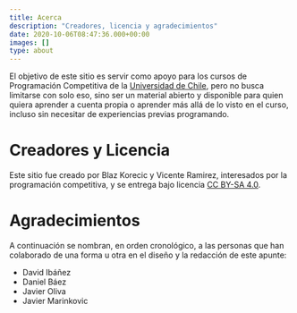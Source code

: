 ```yaml
---
title: Acerca
description: "Creadores, licencia y agradecimientos"
date: 2020-10-06T08:47:36.000+00:00
images: []
type: about
---
```


El objetivo de este sitio es servir como apoyo para los cursos de Programación Competitiva de la [Universidad de Chile](https://uchile.cl), pero no busca limitarse con solo eso, sino ser un material abierto y disponible para quien quiera aprender a cuenta propia o aprender más allá de lo visto en el curso, incluso sin necesitar de experiencias previas programando.

# Creadores y Licencia

Este sitio fue creado por Blaz Korecic y Vicente Ramirez, interesados por la programación competitiva, y se entrega bajo licencia <a rel="license" href="http://creativecommons.org/licenses/by-sa/4.0/">CC BY-SA 4.0</a>.

# Agradecimientos

A continuación se nombran, en orden cronológico, a las personas que han colaborado de una forma u otra en el diseño y la redacción de este apunte:

* David Ibáñez
* Daniel Báez
* Javier Oliva
* Javier Marinkovic
